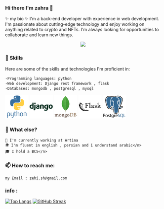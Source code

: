 ### Hi there I'm zahra 👋

 ✨ my bio ✨ 
I'm a back-end developer with experience in web development. I'm passionate about cutting-edge technology and enjoy working on anything related to crypto and NFTs. I'm always looking for opportunities to collaborate and learn new things.
<div id="header" align="center">
 <img src="https://encrypted-tbn0.gstatic.com/images?q=tbn:ANd9GcScTDj_3c-P5J5IwYVwNQLjlKJ7b0XS67uqsT449jCroeUQyaibeBj4A7SzwlA2RFno3qo&usqp=CAU" width="25%">
</div>

### 🌱 Skills
Here are some of the skills and technologies I'm proficient in:</n>

    -Programming languages: python 
    -Web development: Django rest framework , flask
    -Databases: mongodb , postgresql , mysql 
 
 <p>
     <img src="https://github.com/devicons/devicon/blob/master/icons/python/python-original-wordmark.svg" width="75"/>
     <img src="https://github.com/devicons/devicon/blob/master/icons/django/django-plain-wordmark.svg" width="75"/>
     <img src="https://github.com/devicons/devicon/blob/master/icons/mongodb/mongodb-original-wordmark.svg" width="75"/>
     <img src="https://github.com/devicons/devicon/blob/master/icons/flask/flask-original-wordmark.svg" width="75"/>
     <img src="https://github.com/devicons/devicon/blob/master/icons/postgresql/postgresql-original-wordmark.svg" width="75"/>
    </p>

### 🤔 What else? </n>
    💼 I'm currently working at Artina 
    🌍 I'm fluent in english , persian and i understand arabic</n>
    🎓 I hold a BCS</n>

### 📫 How to reach me:</n>
    my Email : zehi.sh@gmail.com
    
### info :
[![Top Langs](https://github-readme-stats.vercel.app/api/top-langs/?username=zehish&layout=compact&theme=vision-friendly-dark)](https://github.com/anuraghazra/github-readme-stats)
[![GitHub Streak](http://github-readme-streak-stats.herokuapp.com?user=zehish&theme=dark&background=000000)](https://git.io/streak-stats)

